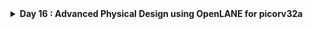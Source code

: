 <details>
  <Summary><strong> Day 16 : Advanced Physical Design using OpenLANE for picorv32a</strong></summary>

# Contents
- [Physical Design Flow for picorv32a Using OpenLANE](#openlane-flow-for-picorv32a)
	- [Install OpenLane and PDKs](#install-openlane-and-pdks)
	- [`run_synthesis`](#run-synthesis)
 		- [Chip Floor planning considerations](#chip-floor-planning-considerations)
	- [`run_floorplan`](#run-floorplan)
	- [`run_placement`](#run-placement)
 		- [Library Binidng and Placement](#lib-binding-and-plc)
		- [run_placement](#plc)
  		- [Cell Design and Characterization Flows](#cell-design-and-char-flows)
	- [`run_cts`](#run-cts)
	- [`run_routing`](#run-routing)

<a id="openlane-flow-for-picorv32a"></a>
# Physical Design Flow for picorv32a Using OpenLANE

<a id="install-openlane-and-pdks"></a>
## Install OpenLane and PDKs:
```bash
cd ~
git clone https://github.com/The-OpenROAD-Project/OpenLane --recurse-submodules 
cd OpenLane
make
make test
cd /home/sdudigani/OpenLane/designs/ci
cp -r * ../
```

![Alt Text](images/a.png)

![Alt Text](images/b_make_test.png)

<details>
  <Summary><strong> make test</strong></summary>
  
```bash
sdudigani@sdudigani-VirtualBox:~/OpenLane$ make test
cd /home/sdudigani/OpenLane && \
	docker run --rm -v /home/sdudigani/OpenLane:/openlane -v /home/sdudigani/OpenLane/designs:/openlane/install -v /home/sdudigani:/home/sdudigani -v /home/sdudigani/.ciel:/home/sdudigani/.ciel -e PDK_ROOT=/home/sdudigani/.ciel -e PDK=sky130A  --user 1000:1000 -e DISPLAY=:0 -v /tmp/.X11-unix:/tmp/.X11-unix --network host --security-opt seccomp=unconfined -v /home/sdudigani/.Xauthority:/.Xauthority ghcr.io/the-openroad-project/openlane:413d301090a476f8d34cf24dc2447da17dfab187-amd64 sh -c "./flow.tcl -design spm -tag openlane_test -overwrite"
OpenLane v1.0.1 (413d301090a476f8d34cf24dc2447da17dfab187)
All rights reserved. (c) 2020-2025 Efabless Corporation and contributors.
Available under the Apache License, version 2.0. See the LICENSE file for more details.

[INFO]: Using configuration in 'designs/spm/config.json'...
[INFO]: PDK Root: /home/sdudigani/.ciel
[INFO]: Process Design Kit: sky130A
[INFO]: Standard Cell Library: sky130_fd_sc_hd
[INFO]: Optimization Standard Cell Library: sky130_fd_sc_hd
[INFO]: Run Directory: /openlane/designs/spm/runs/openlane_test
[INFO]: Saving runtime environment...
[INFO]: Preparing LEF files for the nom corner...
[INFO]: Preparing LEF files for the min corner...
[INFO]: Preparing LEF files for the max corner...
[INFO]: Running linter (Verilator) (log: designs/spm/runs/openlane_test/logs/synthesis/linter.log)...
[INFO]: 0 errors found by linter
[WARNING]: 1 warnings found by linter
[STEP 1]
[INFO]: Running Synthesis (log: designs/spm/runs/openlane_test/logs/synthesis/1-synthesis.log)...
[STEP 2]
[INFO]: Running Single-Corner Static Timing Analysis (log: designs/spm/runs/openlane_test/logs/synthesis/2-sta.log)...
[STEP 3]
[INFO]: Running Initial Floorplanning (log: designs/spm/runs/openlane_test/logs/floorplan/3-initial_fp.log)...
[WARNING]: Current core area is too small for the power grid settings chosen. The power grid will be scaled down.
[INFO]: Floorplanned with width 90.62 and height 89.76.
[STEP 4]
[INFO]: Running IO Placement (log: designs/spm/runs/openlane_test/logs/floorplan/4-place_io.log)...
[STEP 5]
[INFO]: Running Tap/Decap Insertion (log: designs/spm/runs/openlane_test/logs/floorplan/5-tap.log)...
[INFO]: Power planning with power {VPWR} and ground {VGND}...
[STEP 6]
[INFO]: Generating PDN (log: designs/spm/runs/openlane_test/logs/floorplan/6-pdn.log)...
[STEP 7]
[INFO]: Running Global Placement (log: designs/spm/runs/openlane_test/logs/placement/7-global.log)...
[STEP 8]
[INFO]: Running Single-Corner Static Timing Analysis (log: designs/spm/runs/openlane_test/logs/placement/8-gpl_sta.log)...
[STEP 9]
[INFO]: Running Placement Resizer Design Optimizations (log: designs/spm/runs/openlane_test/logs/placement/9-resizer.log)...
[STEP 10]
[INFO]: Running Detailed Placement (log: designs/spm/runs/openlane_test/logs/placement/10-detailed.log)...
[STEP 11]
[INFO]: Running Single-Corner Static Timing Analysis (log: designs/spm/runs/openlane_test/logs/placement/11-dpl_sta.log)...
[STEP 12]
[INFO]: Running Clock Tree Synthesis (log: designs/spm/runs/openlane_test/logs/cts/12-cts.log)...
[STEP 13]
[INFO]: Running Single-Corner Static Timing Analysis (log: designs/spm/runs/openlane_test/logs/cts/13-cts_sta.log)...
[STEP 14]
[INFO]: Running Placement Resizer Timing Optimizations (log: designs/spm/runs/openlane_test/logs/cts/14-resizer.log)...
[STEP 15]
[INFO]: Running Global Routing Resizer Design Optimizations (log: designs/spm/runs/openlane_test/logs/routing/15-resizer_design.log)...
[STEP 16]
[INFO]: Running Single-Corner Static Timing Analysis (log: designs/spm/runs/openlane_test/logs/routing/16-rsz_design_sta.log)...
[STEP 17]
[INFO]: Running Global Routing Resizer Timing Optimizations (log: designs/spm/runs/openlane_test/logs/routing/17-resizer_timing.log)...
[STEP 18]
[INFO]: Running Single-Corner Static Timing Analysis (log: designs/spm/runs/openlane_test/logs/routing/18-rsz_timing_sta.log)...
[STEP 19]
[INFO]: Running Global Routing (log: designs/spm/runs/openlane_test/logs/routing/19-global.log)...
[INFO]: Starting OpenROAD Antenna Repair Iterations...
[STEP 20]
[INFO]: Writing Verilog (log: designs/spm/runs/openlane_test/logs/routing/19-global_write_netlist.log)...
[STEP 21]
[INFO]: Running Single-Corner Static Timing Analysis (log: designs/spm/runs/openlane_test/logs/routing/21-grt_sta.log)...
[STEP 22]
[INFO]: Running Fill Insertion (log: designs/spm/runs/openlane_test/logs/routing/22-fill.log)...
[STEP 23]
[INFO]: Running Detailed Routing (log: designs/spm/runs/openlane_test/logs/routing/23-detailed.log)...
[INFO]: No DRC violations after detailed routing.
[STEP 24]
[INFO]: Checking Wire Lengths (log: designs/spm/runs/openlane_test/logs/routing/24-wire_lengths.log)...
[STEP 25]
[INFO]: Running SPEF Extraction at the min process corner (log: designs/spm/runs/openlane_test/logs/signoff/25-parasitics_extraction.min.log)...
[STEP 26]
[INFO]: Running Multi-Corner Static Timing Analysis at the min process corner (log: designs/spm/runs/openlane_test/logs/signoff/26-rcx_mcsta.min.log)...
[STEP 27]
[INFO]: Running SPEF Extraction at the max process corner (log: designs/spm/runs/openlane_test/logs/signoff/27-parasitics_extraction.max.log)...
[STEP 28]
[INFO]: Running Multi-Corner Static Timing Analysis at the max process corner (log: designs/spm/runs/openlane_test/logs/signoff/28-rcx_mcsta.max.log)...
[STEP 29]
[INFO]: Running SPEF Extraction at the nom process corner (log: designs/spm/runs/openlane_test/logs/signoff/29-parasitics_extraction.nom.log)...
[STEP 30]
[INFO]: Running Multi-Corner Static Timing Analysis at the nom process corner (log: designs/spm/runs/openlane_test/logs/signoff/30-rcx_mcsta.nom.log)...
[STEP 31]
[INFO]: Running Single-Corner Static Timing Analysis at the nom process corner (log: designs/spm/runs/openlane_test/logs/signoff/31-rcx_sta.log)...
[WARNING]: Module sky130_fd_sc_hd__tapvpwrvgnd_1 blackboxed during sta
[WARNING]: Module sky130_ef_sc_hd__decap_12 blackboxed during sta
[WARNING]: Module sky130_fd_sc_hd__fill_1 blackboxed during sta
[WARNING]: Module sky130_fd_sc_hd__fill_2 blackboxed during sta
[STEP 32]
[INFO]: Creating IR Drop Report (log: designs/spm/runs/openlane_test/logs/signoff/32-irdrop.log)...
[WARNING]: VSRC_LOC_FILES is not defined. The IR drop analysis will run, but the values may be inaccurate.
[STEP 33]
[INFO]: Running Magic to generate various views...
[INFO]: Streaming out GDSII with Magic (log: designs/spm/runs/openlane_test/logs/signoff/33-gdsii.log)...
[INFO]: Generating MAGLEF views...
[INFO]: Generating lef with Magic (/openlane/designs/spm/runs/openlane_test/logs/signoff/33-lef.log)...
[STEP 34]
[INFO]: Streaming out GDSII with KLayout (log: designs/spm/runs/openlane_test/logs/signoff/34-gdsii-klayout.log)...
[STEP 35]
[INFO]: Running XOR on the layouts using KLayout (log: designs/spm/runs/openlane_test/logs/signoff/35-xor.log)...
[INFO]: No XOR differences between KLayout and Magic gds.
[STEP 36]
[INFO]: Running Magic Spice Export from LEF (log: designs/spm/runs/openlane_test/logs/signoff/36-spice.log)...
[STEP 37]
[INFO]: Writing Powered Verilog (logs: designs/spm/runs/openlane_test/logs/signoff/37-write_powered_def.log, designs/spm/runs/openlane_test/logs/signoff/37-write_powered_verilog.log)...
[STEP 38]
[INFO]: Writing Verilog (log: designs/spm/runs/openlane_test/logs/signoff/37-write_powered_verilog.log)...
[STEP 39]
[INFO]: Running LVS (log: designs/spm/runs/openlane_test/logs/signoff/39-lvs.lef.log)...
[STEP 40]
[INFO]: Running Magic DRC (log: designs/spm/runs/openlane_test/logs/signoff/40-drc.log)...
[INFO]: Converting Magic DRC database to various tool-readable formats...
[INFO]: No DRC violations after GDS streaming out.
[STEP 41]
[INFO]: Running OpenROAD Antenna Rule Checker (log: designs/spm/runs/openlane_test/logs/signoff/41-arc.log)...
[STEP 42]
[INFO]: Running Circuit Validity Checker ERC (log: designs/spm/runs/openlane_test/logs/signoff/42-erc_screen.log)...
[INFO]: Saving current set of views in 'designs/spm/runs/openlane_test/results/final'...
[INFO]: Saving runtime environment...
[INFO]: Generating final set of reports...
[INFO]: Created manufacturability report at 'designs/spm/runs/openlane_test/reports/manufacturability.rpt'.
[INFO]: Created metrics report at 'designs/spm/runs/openlane_test/reports/metrics.csv'.
[WARNING]: There are max fanout violations in the design at the typical corner. Please refer to 'designs/spm/runs/openlane_test/reports/signoff/31-rcx_sta.checks.rpt'.
[INFO]: There are no hold violations in the design at the typical corner.
[INFO]: There are no setup violations in the design at the typical corner.
[SUCCESS]: Flow complete.
[INFO]: Note that the following warnings have been generated:
[WARNING]: 1 warnings found by linter
[WARNING]: Current core area is too small for the power grid settings chosen. The power grid will be scaled down.
[WARNING]: Module sky130_fd_sc_hd__tapvpwrvgnd_1 blackboxed during sta
[WARNING]: Module sky130_ef_sc_hd__decap_12 blackboxed during sta
[WARNING]: Module sky130_fd_sc_hd__fill_1 blackboxed during sta
[WARNING]: Module sky130_fd_sc_hd__fill_2 blackboxed during sta
[WARNING]: VSRC_LOC_FILES is not defined. The IR drop analysis will run, but the values may be inaccurate.
[WARNING]: There are max fanout violations in the design at the typical corner. Please refer to 'designs/spm/runs/openlane_test/reports/signoff/31-rcx_sta.checks.rpt'.

Basic test passed

```
</details>

- When you run make test you will have a Basic test passed on your terminal. At this step when openlane is running, include the picorv32a. In order to start open lane and run synthesis follow the next steps.

<a id="run-synthesis"></a>
## `run_synthesis`

```bash
cd ~/OpenLane
make mount
./flow.tcl -interactive
package require openlane 1.0.1
prep -design picorv32a
run_synthesis
```

![Alt Text](images/c_make_mount.png)

![Alt Text](images/d_prep_synth_fp.png)

### view nelist:

```bash
cd ~/OpenLanedesigns/picorv32a/runs/RUN_2025.07.18_20.24.50/results/synthesis/
gvim picorv32a.v
```

![Alt Text](images/e_view_synth_netlist.png)

### view the statistics report:

```bash
cd ~/OpenLane/designs/picorv32a/runs/RUN_2025.07.18_20.24.50/reports/synthesis
gvim 1-synthesis.AREA_0.stat.rpt
```

![Alt Text](images/f_synth_stat_report.png)

### Flop ratio:


<details>
  <Summary><strong> Chip Floor planning considerations</strong></summary>
  
<a id="chip-floor-planning-considerations"></a>
# Chip Floor planning considerations

<a id="utilization-factor-and-aspect-ratio"></a>
## Utilization factor and aspect ratio
**Define width and height of core and die:**
- Let us consider a minimal design consisting of two flip-flops (FF) feeding two standard-cell gates (A1, O1). The netlist defines connectivity but says nothing about physical dimensions.
![Alt Text](images/1_eg_netlist.png)

- Enclose each logical element in a rectangular “footprint.” For rough estimation, we assume every cell (FF or gate) is a 1 unit × 1 unit square.
![Alt Text](images/2_phy_dimensions.png)

By convention:
- Standard cell = 1 unit × 1 unit → 1 unit²
- Flip-flop = 1 unit × 1 unit → 1 unit²
![Alt Text](images/3_std_cell_area.png)

- Tile the four 1 unit² blocks into a 2×2 array.
  - Core width = 2 units
  - Core height = 2 units
  - Core area = 4 unit²
![Alt Text](images/4_rough_min_area_cal_of_netlist.png)

The above figure shows the rough calculation of minimum area that is occupied bu the netlist.

- **Core:** the region containing all standard cells (our 2×2 tile).
- **Die:** the die includes the core plus I/O pads, power rings, and metal guard-bands.
- **Wafer:** multiple dice are fabricated together on a circular wafer.
![Alt Text](images/5_core_die_in_chip.png)

![Alt Text](images/6_uti_formula.png)

- In this example, the four blocks completely occupy the core area (4 unit² occupied / 4 unit² total = 1.0 → 100 %).
![Alt Text](images/7_uti_cal.png)

**Note:** Real designs typically target 60–80 % utilization to leave room for routing nets, filler cells, and power straps etc.

- **Aspect ratio** wiil decide the size and shape of the chip. It is the ratio of vertical routing resources to the horizontal routing resources. If its value is 1 then the chip is in square shape and if it is greater than 1 then the chip is in rectangular shape.


\text{Aspect Ratio}
\=\
\frac{\text{Height of the core area}}
     {\text{Width of the core area}}


- **Core Utilization** defines the area occupied by macros, standard cells and other cells. If Core utilisation is 70% - 70% of core area is used for placing the standard cells, macros and other cells while remaining 30% can be used for routing. In other words it is the area occupied by the netlist.

\text{Utilization Factor}
\=\
\frac{\text{Area Occupied by Netlist}}
     {\text{Total Core Area}}

![Alt Text](images/8_uti25_aspectration1.png)

<a id="cencept-of-pre--placed-cells"></a>
## Pre-placed cells
- Before running automated placement & routing (APR), we often “pre-place” large or critical blocks (IPs) at fixed locations.
- **Pre-placed cells** are large timing-critical blocks (like memories, clock-gating cells, or custom macros) that are fixed at specific locations in design floorplan before running automated placement and routing. By “black-boxing” each block - exposing only its I/O pins and hiding its internal gates they are ensured that APR treats it as a fixed macro, giving us predictable timing, power-grid alignment, and routing channels around those anchored blocks.

![Alt Text](images/preplaced_cells_1.png)
![Alt Text](images/preplaced_cells_2.png)
![Alt Text](images/preplaced_cells_3.png)
![Alt Text](images/preplaced_cells_4.png)

- Functionality of pre-placed cells is implemented only once and APR tools do not alter their locations.
- The location of pre-placed cells are defined depending upon the design scenario or background.

![Alt Text](images/preplaced_cells_5.png)

<a id="de--coupling-capacitors"></a>
## De-coupling Capacitors

- Decouples the circuit from the V<sub>DD</sub> rail.
- Reduce Zpdn for the required frequencies of operation
- Serve as a charge reservoir for the switching current demands that the VDD rail cannot satisfy.
- Surround pre-placed cells with Decaps to compensate for the switching current demands (di/dt)

![Alt Text](images/decap_1.png)

<a id="power-planning"></a>
## Power planning

 - SSN
   - L*di/dt
     * Discharging : Ground bounce
     * Charging    : Voltage Droop
   - **Solution:** Reduce the Vdd/ Vss parasitics ->
     * Power grid
     * Multiple VDD, VSS pins/ balls 

![Alt Text](images/powerplan_3.png)

![Alt Text](images/powerplan_4.png)

![Alt Text](images/powerplan_5.png)


<a id="pin--placement-and-logical-cell-placement-blockage"></a>
## Pin-placement and logical cell placement blockage

![Alt Text](images/pin_plc_1.png)
![Alt Text](images/pin_plc_2.png)
![Alt Text](images/pin_plc_3.png)
![Alt Text](images/pin_plc_4.png)
![Alt Text](images/pin_plc_5.png)

</details>

<a id="run-floorplan"></a>
## `run_floorplan`

<details>
  <Summary><strong> floorplan.tcl</strong></summary>
	
```bash
set ::env(DESIGN_IS_CORE) 1

# Floorplan defaults
set ::env(FP_SIZING) relative
set ::env(FP_CORE_UTIL) 50
# PL_TARGET_DENSITY default value set in all.tcl because of the order of sourcing.
set ::env(FP_ASPECT_RATIO) 1

set ::env(FP_PDN_SKIPTRIM) 0

set ::env(FP_PDN_AUTO_ADJUST) 1

set ::env(FP_PDN_CORE_RING) 0
set ::env(FP_PDN_ENABLE_RAILS) 1

set ::env(FP_PDN_CHECK_NODES) 1
set ::env(FP_PDN_IRDROP) 1

set ::env(FP_IO_MODE) 1; # 0 matching mode - 1 random equidistant mode
set ::env(FP_IO_HLENGTH) 4
set ::env(FP_IO_VLENGTH) 4
set ::env(FP_IO_VEXTEND) 0
set ::env(FP_IO_HEXTEND) 0
set ::env(FP_IO_VTHICKNESS_MULT) 2
set ::env(FP_IO_HTHICKNESS_MULT) 2
set ::env(FP_IO_MIN_DISTANCE) 3
set ::env(FP_IO_UNMATCHED_ERROR) 1

set ::env(BOTTOM_MARGIN_MULT) 4
set ::env(TOP_MARGIN_MULT) 4
set ::env(LEFT_MARGIN_MULT) 12
set ::env(RIGHT_MARGIN_MULT) 12

set ::env(FP_PDN_HORIZONTAL_HALO) 10
set ::env(FP_PDN_VERTICAL_HALO) $::env(FP_PDN_HORIZONTAL_HALO)
set ::env(FP_TAP_HORIZONTAL_HALO) 10
set ::env(FP_TAP_VERTICAL_HALO) $::env(FP_TAP_HORIZONTAL_HALO)
set ::env(FP_PDN_ENABLE_GLOBAL_CONNECTIONS) 1
set ::env(FP_PDN_ENABLE_MACROS_GRID) 1
```

</details>


```bash
run_floorplan
```

![Alt Text](images/g_run_fp.png)

### view the floorplan def in magic:

```bash
cd ~/OpenLane/designs/picorv32a/runs/RUN_2025.07.18_20.24.50/results/floorplan
magic -T ~/soc-design-and-planning-nasscom-vsd/Desktop/work/tools/openlane_working_dir/pdks/sky130A/libs.tech/magic/sky130A.tech lef read ../../tmp/merged.nom.lef def read picorv32.def &
```

![Alt Text](images/h_fp_def_magic.png)

![Alt Text](images/fp_DECAP_cell_what.png)
![Alt Text](images/fp_port_metal3_layer_what.png)
![Alt Text](images/fp_port_metal2_what.png)
![Alt Text](images/fp_TAP_cell_what.png)

<a id="run-placement"></a>
## `run_placement`

<a id="lib-binding-and-plc"></a>
<details>
  <Summary><strong> Library Binidng and Placement</strong></summary>

## Bind the Netlist with physical cells

### Netlist binding and initial place
- There are no intrinsic shapes defined for gates; in reality, each one is represented as a box with physical dimensions. Every component in the netlist is assigned a specific width and height.
- These boxes come from a standard‑cell library, which also supplies timing models, pin locations, noise data, and multiple cell “flavors” (e.g. different drive strengths, speeds, threshold voltages).
- Larger cells typically have lower resistance paths and can switch faster, trading area for performance.
- After defining the core floorplan, we bind the RTL netlist to these physical cells so that every logical instance inherits its actual dimensions and timing characteristics.
- Placement then positions those sized “boxes” within the floorplan according to the netlist connectivity.
- Good placement isn’t random, it clusters cells that communicate heavily (or with I/O ports) to minimize interconnect length.

![Alt Text](images/aa_bind_netlist_with_physical_cells.png)
![Alt Text](images/aa_bind_netlist_with_physical_cells_box.png)
![Alt Text](images/aa_bind_netlist_with_physical_cells_lib.png)
![Alt Text](images/aa_bind_netlist_with_physical_cells_lib_flavors_3.png)

- Correctly positioned the blocks inside the floorplan.

![Alt Text](images/bb_placement.png)

### Optimize placement using estimated wire-length and capacitance

![Alt Text](images/bb_optimize_placement.png)

- Placement involves arranging blocks inside the floorplan to minimize interconnect distance.
- The “placement optimization” step estimates each net’s wire length and capacitance, then inserts repeaters accordingly.
- Repeaters are buffers that regenerate the original signal and drive the next wire segment. This maintains **signal integrity** but incurs an area overhead.
- From the estimated wire length, we calculate capacitance, derive the resulting waveform, and ensure its transition (slew) remains within acceptable limits.
- Slew depends on load capacitance: higher capacitance requires more charge to switch, which increases the transition time. 

![Alt Text](images/bb_optimize_placement_SI_path1.png)
From the above image:
- Orange path: Both FF1's input pin and FF2's output pin sit on the same horizontal track. Minimal net length; easily packed with no routing detours.

![Alt Text](images/bb_optimize_placement_SI_path2.png)

- Yellow Path: Similar to the orange path: input and output pins align on one row. Routing congestion is low, and timing slack is generous.

![Alt Text](images/bb_optimize_placement_SI_path3.png)

- Blue path: FF1’s input pin and FF2’s output pin are diagonally opposite. Net crosses multiple rows, increasing wire length and RC parasitics. Requires careful routing or repeater insertion to meet setup targets.

![Alt Text](images/bb_optimize_placement_SI_path4.png)

- Green Path: Diagonal pin placement plus pre‑placed macros blocking the straight wire. Net must detour around the macro, further lengthening the route.

</details>

<a id="plc"></a>
### Placement

```bash
run_placement
```

![Alt Text](images/i_run_plc.png)

### view the placement def in magic:

```bash
cd ~/OpenLane/designs/picorv32a/runs/RUN_2025.07.18_20.24.50/results/placement
magic -T ~/soc-design-and-planning-nasscom-vsd/Desktop/work/tools/openlane_working_dir/pdks/sky130A/libs.tech/magic/sky130A.tech lef read ../../tmp/merged.nom.lef def read picorv32.def &
```

![Alt Text](images/j_plc_def_magic.png)

![Alt Text](images/k_plc_zoom.png)

<a id="cell-design-and-char-flows"></a>
<details>
  <Summary><strong> Cell Design and Characterization Flows</strong></summary>


</details>

<a id="run-cts"></a>
## `run_cts`

```bash
run_cts
```

![Alt Text](images/l_run_cts.png)

### view sta log:

```bash
gvim ~/OpenLane/designs/picorv32a/runs/RUN_2025.07.18_20.24.50/logs/cts/17-cts_sta.log
```

![Alt Text](images/cts_sta_log.png)


<a id="run-routing"></a>
## `run_routing`

```bash
run_routing
```

![Alt Text](images/m_run_routing.png)






